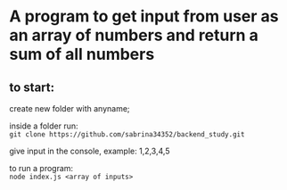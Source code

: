 # A program to get input from user as an array of numbers and return a sum of all numbers

## to start:

create new folder with anyname;

inside a folder run:<br />
`git clone https://github.com/sabrina34352/backend_study.git`<br />

give input in the console, example: 1,2,3,4,5<br/>

to run a program:<br />
`node index.js <array of inputs>`

